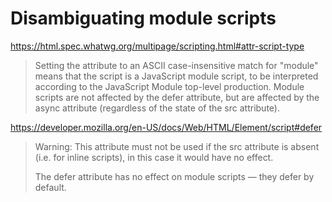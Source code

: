 # Disambiguating module scripts

https://html.spec.whatwg.org/multipage/scripting.html#attr-script-type

> Setting the attribute to an ASCII case-insensitive match for "module" means that the script is a JavaScript module script, to be interpreted according to the JavaScript Module top-level production. Module scripts are not affected by the defer attribute, but are affected by the async attribute (regardless of the state of the src attribute).

https://developer.mozilla.org/en-US/docs/Web/HTML/Element/script#defer

> Warning: This attribute must not be used if the src attribute is absent (i.e. for inline scripts), in this case it would have no effect.
>
> The defer attribute has no effect on module scripts — they defer by default.
